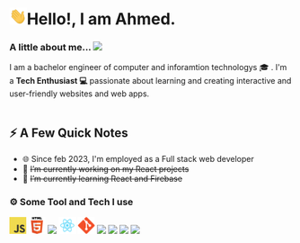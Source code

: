 <h1> <img src="https://raw.githubusercontent.com/ABSphreak/ABSphreak/master/gifs/Hi.gif" height="30px">Hello!, I am Ahmed. </h1>
</h1>

### A little about me...  <img src="https://media.giphy.com/media/VgCDAzcKvsR6OM0uWg/giphy.gif" width="50"> 
I am a bachelor engineer of computer and inforamtion technologys 🎓 . I'm a **Tech Enthusiast 💻** passionate about learning and creating interactive and user-friendly websites and web apps.  <br/><br/>

## ⚡️ A Few Quick Notes
- 🌐 Since feb 2023, I'm employed as a Full stack web developer
- 🔭 ~~I’m currently working on my React projects~~
- 🌱 ~~I’m currently learning React and Firebase~~


### ⚙️ Some Tool and Tech I use

<code><img height="30" src="https://raw.githubusercontent.com/github/explore/80688e429a7d4ef2fca1e82350fe8e3517d3494d/topics/javascript/javascript.png"></code>
<code><img height="30" src="https://raw.githubusercontent.com/github/explore/80688e429a7d4ef2fca1e82350fe8e3517d3494d/topics/html/html.png"></code>
<code><img height="30" src="https://avatars1.githubusercontent.com/u/1517864?s=200&v=4"></code>
<code><img height="30" src="https://raw.githubusercontent.com/github/explore/80688e429a7d4ef2fca1e82350fe8e3517d3494d/topics/react/react.png" alt="react"></code>
<code><img height="30" src="https://raw.githubusercontent.com/devicons/devicon/master/icons/git/git-original.svg" alt="git"></code>
<code><img height="30" src="https://skillicons.dev/icons?i=bootstrap"/></code>
<code><img height="30" src="https://skillicons.dev/icons?i=github"/></code>
<code><img height="30" src="https://skillicons.dev/icons?i=vscode"/></code>
<code><img height="30" src="https://skillicons.dev/icons?i=visualstudio"/></code>



